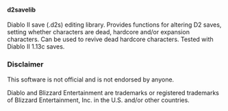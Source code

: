 #### d2savelib
Diablo II save (.d2s) editing library. Provides functions for altering D2 
saves, setting whether characters are dead, hardcore and/or expansion  
characters. Can be used to revive dead hardcore characters. Tested with 
Diablo II 1.13c saves.

### Disclaimer
This software is not official and is not endorsed by anyone.

Diablo and Blizzard Entertainment are trademarks or registered trademarks 
of Blizzard Entertainment, Inc. in the U.S. and/or other countries.
